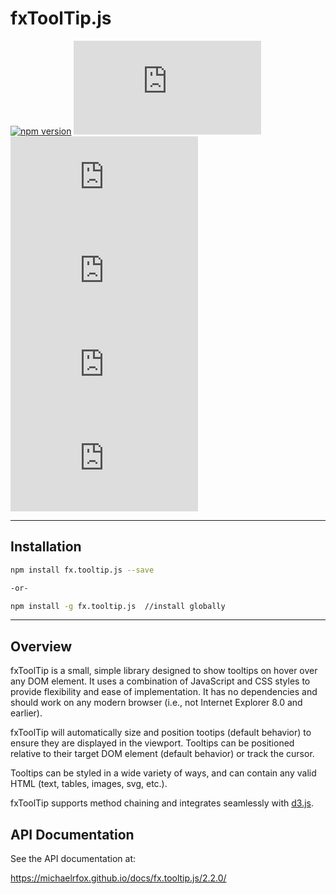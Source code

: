 # <a id='top'>fxToolTip.js</a>

[![npm version](https://badge.fury.io/js/fx.tooltip.js.svg)](https://badge.fury.io/js/fx.tooltip.js)
![npm bundle size](https://img.shields.io/bundlephobia/min/fx.tooltip.js)
![npm](https://img.shields.io/npm/dw/fx.tooltip.js)
![GitHub last commit](https://img.shields.io/github/last-commit/MichaelRFox/fxTooltip.js)
![GitHub top language](https://img.shields.io/github/languages/top/MichaelRFox/fxTooltip.js)
![NPM](https://img.shields.io/npm/l/fx.tooltip.js)

---
## Installation
```bash
npm install fx.tooltip.js --save

-or-

npm install -g fx.tooltip.js  //install globally
```

---
## Overview
fxToolTip is a small, simple library designed to show tooltips on hover over any DOM element.  It uses a combination of JavaScript and CSS styles to provide flexibility and ease of implementation.  It has no dependencies and should work on any modern browser (i.e., not Internet Explorer 8.0 and earlier).

fxToolTip will automatically size and position tootips (default behavior) to ensure they are displayed in the viewport. Tooltips can be positioned relative to their target DOM element (default behavior) or track the cursor.

Tooltips can be styled in a wide variety of ways, and can contain any valid HTML (text, tables, images, svg, etc.).

fxToolTip supports method chaining and integrates seamlessly with [d3.js](https://d3js.org/).

## API Documentation
See the API documentation at:

https://michaelrfox.github.io/docs/fx.tooltip.js/2.2.0/